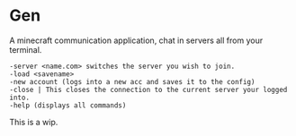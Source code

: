 # Gen
A minecraft communication application, chat in servers all from your terminal.
```
-server <name.com> switches the server you wish to join.
-load <savename>
-new account (logs into a new acc and saves it to the config)
-close | This closes the connection to the current server your logged into.
-help (displays all commands)
```
This is a wip.
